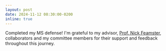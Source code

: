 ```yaml
---
layout: post
date: 2024-11-12 08:30:00-0200
inline: true
---
```


Completed my MS defense! I'm grateful to my advisor, [Prof. Nick Feamster](https://people.cs.uchicago.edu/~feamster/), collaborators and my committee members for their support and feedback throughout this journey.